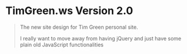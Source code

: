 # TimGreen.ws Version 2.0
> The new site design for Tim Green personal site. 	
>
> I really want to move away from having jQuery and just have some plain old JavaScript functionalities

